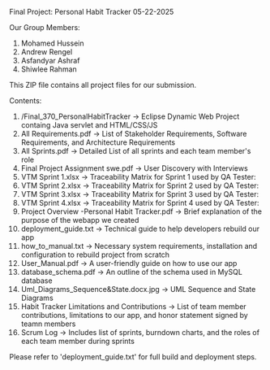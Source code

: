 Final Project: Personal Habit Tracker    05-22-2025

Our Group Members:
1. Mohamed Hussein
2. Andrew Rengel
3. 	Asfandyar Ashraf
4. 	Shiwlee Rahman

This ZIP file contains all project files for our submission.

Contents:

1. /Final_370_PersonalHabitTracker                          -> Eclipse Dynamic Web Project containg Java servlet and HTML/CSS/JS
2. All Requirements.pdf                                     -> List of Stakeholder Requirements, Software Requirements, and Architecture Requirements
3. All Sprints.pdf                                          -> Detailed List of all sprints and each team member's role
4. Final Project Assignment swe.pdf                         -> User Discovery with Interviews
5. VTM Sprint 1.xlsx                                        -> Traceability Matrix for Sprint 1 used by QA Tester:
6. VTM Sprint 2.xlsx                                        -> Traceability Matrix for Sprint 2 used by QA Tester:
7. VTM Sprint 3.xlsx                                        -> Traceability Matrix for Sprint 3 used by QA Tester:
8. VTM Sprint 4.xlsx                                        -> Traceability Matrix for Sprint 4 used by QA Tester:
9. Project Overview -Personal Habit Tracker.pdf             -> Brief explanation of the purpose of the webapp we created
10. deployment_guide.txt                                     -> Technical guide to help developers rebuild our app
11. how_to_manual.txt                                       -> Necessary system requirements, installation and configuration to rebuild project from scratch
12. User_Manual.pdf                                         -> A user-friendly guide on how to use our app
13. database_schema.pdf                                     -> An outline of the schema used in MySQL database
14. Uml_Diagrams_Sequence&State.docx.jpg                    -> UML Sequence and State Diagrams
15. Habit Tracker Limitations and Contributions             -> List of team member contributions, limitations to our app, and honor statement signed by teamn members
16. Scrum Log                                               -> Includes list of sprints, burndown charts, and the roles of each team member during sprints

Please refer to 'deployment_guide.txt' for full build and deployment steps.
